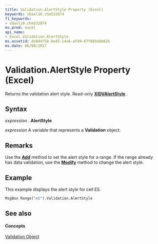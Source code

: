 ```yaml
---
title: Validation.AlertStyle Property (Excel)
keywords: vbaxl10.chm532074
f1_keywords:
- vbaxl10.chm532074
ms.prod: excel
api_name:
- Excel.Validation.AlertStyle
ms.assetid: de844f58-be45-c4a6-af49-67f669abb626
ms.date: 06/08/2017
---
```



# Validation.AlertStyle Property (Excel)

Returns the validation alert style. Read-only  **[XlDVAlertStyle](Excel.XlDVAlertStyle.md)** .


## Syntax

 _expression_ . **AlertStyle**

 _expression_ A variable that represents a **Validation** object.


## Remarks

Use the  **[Add](Excel.Validation.Add.md)** method to set the alert style for a range. If the range already has data validation, use the **[Modify](Excel.Validation.Modify.md)** method to change the alert style.


## Example

This example displays the alert style for cell E5.


```vb
MsgBox Range("e5").Validation.AlertStyle
```


## See also


#### Concepts


[Validation Object](Excel.Validation.md)

